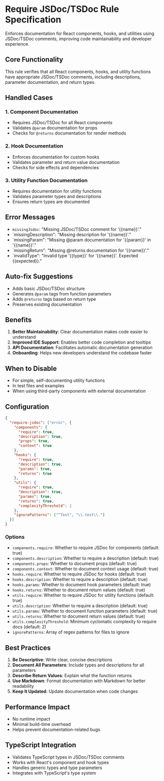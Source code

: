 # Require JSDoc/TSDoc Rule Specification

Enforces documentation for React components, hooks, and utilities using JSDoc/TSDoc comments, improving code maintainability and developer experience.

## Core Functionality

This rule verifies that all React components, hooks, and utility functions have appropriate JSDoc/TSDoc comments, including descriptions, parameter documentation, and return types.

## Handled Cases

### 1. Component Documentation

- Requires JSDoc/TSDoc for all React components
- Validates `@param` documentation for props
- Checks for `@returns` documentation for render methods

### 2. Hook Documentation

- Enforces documentation for custom hooks
- Validates parameter and return value documentation
- Checks for side effects and dependencies

### 3. Utility Function Documentation

- Requires documentation for utility functions
- Validates parameter types and descriptions
- Ensures return types are documented

## Error Messages

- `missingJsdoc`: "Missing JSDoc/TSDoc comment for '{{name}}'."
- `missingDescription": "Missing description for '{{name}}'."
- `missingParam": "Missing @param documentation for '{{param}}' in '{{name}}'."
- `missingReturn": "Missing @returns documentation for '{{name}}'."
- `invalidType": "Invalid type '{{type}}' for '{{name}}'. Expected {{expected}}."

## Auto-fix Suggestions

- Adds basic JSDoc/TSDoc structure
- Generates `@param` tags from function parameters
- Adds `@returns` tags based on return type
- Preserves existing documentation

## Benefits

1. **Better Maintainability**: Clear documentation makes code easier to understand
2. **Improved IDE Support**: Enables better code completion and tooltips
3. **API Documentation**: Facilitates automatic documentation generation
4. **Onboarding**: Helps new developers understand the codebase faster

## When to Disable

- For simple, self-documenting utility functions
- In test files and examples
- When using third-party components with external documentation

## Configuration

```json
{
  "require-jsdoc": ["error", {
    "components": {
      "require": true,
      "description": true,
      "props": true,
      "context": true
    },
    "hooks": {
      "require": true,
      "description": true,
      "params": true,
      "returns": true
    },
    "utils": {
      "require": true,
      "description": true,
      "params": true,
      "returns": true,
      "complexityThreshold": 2
    },
    "ignorePatterns": ["^Test", "\\.test\\."]
  }]
}
```

### Options

- `components.require`: Whether to require JSDoc for components (default: true)
- `components.description`: Whether to require a description (default: true)
- `components.props`: Whether to document props (default: true)
- `components.context`: Whether to document context usage (default: true)
- `hooks.require`: Whether to require JSDoc for hooks (default: true)
- `hooks.description`: Whether to require a description (default: true)
- `hooks.params`: Whether to document hook parameters (default: true)
- `hooks.returns`: Whether to document return values (default: true)
- `utils.require`: Whether to require JSDoc for utility functions (default: true)
- `utils.description`: Whether to require a description (default: true)
- `utils.params`: Whether to document function parameters (default: true)
- `utils.returns`: Whether to document return values (default: true)
- `utils.complexityThreshold`: Minimum cyclomatic complexity to require docs (default: 2)
- `ignorePatterns`: Array of regex patterns for files to ignore

## Best Practices

1. **Be Descriptive**: Write clear, concise descriptions
2. **Document All Parameters**: Include types and descriptions for all parameters
3. **Describe Return Values**: Explain what the function returns
4. **Use Markdown**: Format documentation with Markdown for better readability
5. **Keep It Updated**: Update documentation when code changes

## Performance Impact

- No runtime impact
- Minimal build-time overhead
- Helps prevent documentation-related bugs

## TypeScript Integration

- Validates TypeScript types in JSDoc/TSDoc comments
- Works with React's component and hook types
- Handles generic types and type parameters
- Integrates with TypeScript's type system
